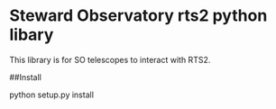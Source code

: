 


# Steward Observatory rts2 python libary

This library is for SO telescopes to interact with RTS2. 

##Install

python setup.py install



